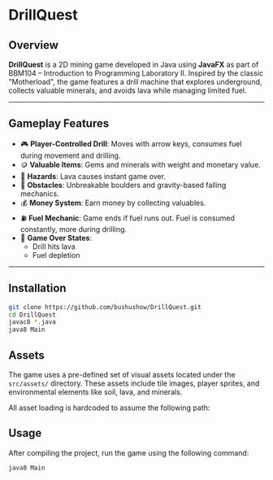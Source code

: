 # DrillQuest

## Overview

**DrillQuest** is a 2D mining game developed in Java using **JavaFX** as part of BBM104 – Introduction to Programming Laboratory II. Inspired by the classic "Motherload", the game features a drill machine that explores underground, collects valuable minerals, and avoids lava while managing limited fuel.

---

## Gameplay Features

- 🎮 **Player-Controlled Drill**: Moves with arrow keys, consumes fuel during movement and drilling.
- 🪙 **Valuable Items**: Gems and minerals with weight and monetary value.
- 🌋 **Hazards**: Lava causes instant game over.
- 🧱 **Obstacles**: Unbreakable boulders and gravity-based falling mechanics.
- 💰 **Money System**: Earn money by collecting valuables.
- ⛽ **Fuel Mechanic**: Game ends if fuel runs out. Fuel is consumed constantly, more during drilling.
- 🧭 **Game Over States**:
  - Drill hits lava
  - Fuel depletion

---

## Installation

```bash
git clone https://github.com/bushushow/DrillQuest.git
cd DrillQuest
javac8 *.java
java8 Main
```

## Assets

The game uses a pre-defined set of visual assets located under the `src/assets/` directory. These assets include tile images, player sprites, and environmental elements like soil, lava, and minerals.

All asset loading is hardcoded to assume the following path:


## Usage

After compiling the project, run the game using the following command:

```bash
java8 Main
```
